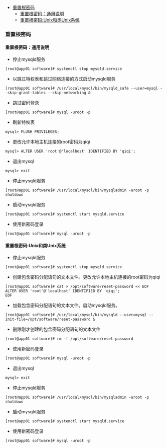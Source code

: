 - [重置根密码](#重置根密码)
  - [重置根密码：通用说明](#重置根密码通用说明)
  - [重置根密码:Unix和类Unix系统](#重置根密码unix和类unix系统)

### 重置根密码

#### 重置根密码：通用说明

* 停止mysqld服务

```shell
[root@app01 software]# systemctl stop mysqld.service
```

* 以跳过特权表和跳过网络连接的方式启动mysqld服务

```shell
[root@app01 software]# /usr/local/mysql/bin/mysqld_safe --user=mysql --skip-grant-tables --skip-networking &
```

* 跳过密码登录

```shell
[root@app01 software]# mysql -uroot -p
```

* 刷新特权表

```mysql
mysql> FLUSH PRIVILEGES;
```

* 更改允许本地主机连接的root密码为qiqi

```mysql
mysql> ALTER USER 'root'@'localhost' IDENTIFIED BY 'qiqi';
```

* 退出mysql

```mysql
mysql> exit
```

* 停止mysqld服务

```shell
[root@app01 software]# /usr/local/mysql/bin/mysqladmin -uroot -p shutdown
```

* 启动mysqld服务

```shell
[root@app01 software]# systemctl start mysqld.service
```

* 使用新密码登录

```shell
[root@app01 software]# mysql -uroot -p
```

#### 重置根密码:Unix和类Unix系统

* 停止mysqld服务

```shell
[root@app01 software]# systemctl stop mysqld.service
```

* 创建包含密码分配语句的文本文件。更改允许本地主机连接的root密码为qiqi

```shell
[root@app01 software]# cat > /opt/software/reset-password << EOF
ALTER USER 'root'@'localhost' IDENTIFIED BY 'qiqi';
EOF
```

* 加载包含密码分配语句的文本文件。启动mysqld服务。

```shell
[root@app01 software]# /usr/local/mysql/bin/mysqld --user=mysql --init-file=/opt/software/reset-password &
```

* 删除刚才创建的包含密码分配语句的文本文件

```shell
[root@app01 software]# rm -f /opt/software/reset-password
```

* 使用新密码登录

```shell
[root@app01 software]# mysql -uroot -p
```

* 退出mysql

```mysql
mysql> exit
```

* 停止mysqld服务

```shell
[root@app01 software]# /usr/local/mysql/bin/mysqladmin -uroot -p shutdown
```

* 启动mysqld服务

```shell
[root@app01 software]# systemctl start mysqld.service
```

* 使用新密码登录

```shell
[root@app01 software]# mysql -uroot -p
```


